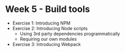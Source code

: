 # Week 5 - Build tools

- Exercise 1: Introducing NPM
- Exercise 2: Introducing Node scripts
    - Using 3rd party dependencies programmatically
    - Requiring our own modules
- Exercise 3: Introducing Webpack
